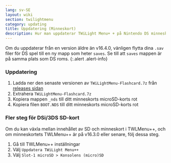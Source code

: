 ```yaml
---
lang: sv-SE
layout: wiki
section: twilightmenu
category: updating
title: Uppdatering (Minneskort)
description: Hur man uppdaterar TWiLight Menu+ + på Nintendo DS minneskort
---
```


Om du uppdaterar från en version äldre än v16.4.0, vänligen flytta dina `.sav` filer för DS spel till en ny mapp som heter `saves`. Se till att `saves` mappen är på samma plats som DS roms.
{:.alert .alert-info}

### Uppdatering
1. Ladda ner den senaste versionen av `TWiLightMenu-Flashcard.7z` från [releases sidan](https://github.com/DS-Homebrew/TWiLightMenu/releases)
1. Extrahera `TWiLightMenu-Flashcard.7z`
1. Kopiera mappen `_nds` till ditt minneskorts microSD-korts rot
1. Kopiera filen `BOOT.NDS` till ditt minneskorts microSD-korts rot

### Fler steg för DSi/3DS SD-kort

Om du kan växla mellan innehållet av SD och minneskort i TWLMenu++, och om minneskortets TWLMenu++ är på v16.3.0 eller senare, följ dessa steg.

1. Gå till TWLMenu++ inställningar
1. Välj `Uppdatera TWiLight Menu++`
1. Välj `Slot-1 microSD > Konsolens (micro)SD`

